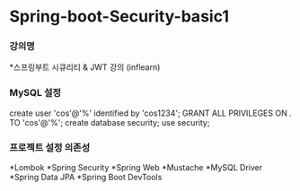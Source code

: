 # Spring-boot-Security-basic1

### 강의명
*스프링부트 시큐리티 & JWT 강의 (inflearn)

### MySQL 설정
  create user 'cos'@'%' identified by 'cos1234';
  GRANT ALL PRIVILEGES ON *.* TO 'cos'@'%';
  create database security;
  use security;

### 프로젝트 설정 의존성
*Lombok
*Spring Security
*Spring Web
*Mustache
*MySQL Driver
*Spring Data JPA
*Spring Boot DevTools

